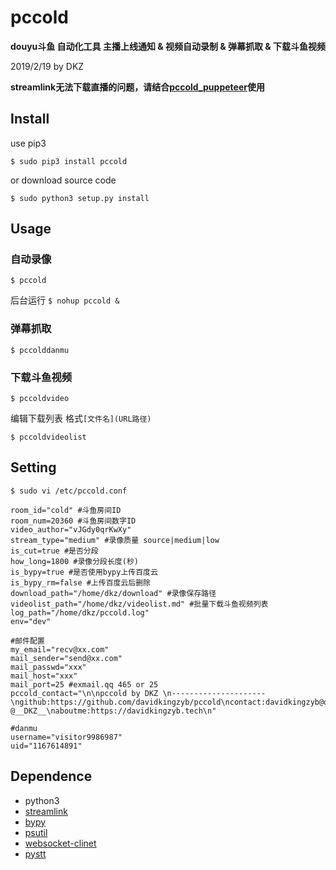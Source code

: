 # pccold

**douyu斗鱼 自动化工具 主播上线通知 & 视频自动录制 & 弹幕抓取 & 下载斗鱼视频**

2019/2/19 by DKZ


**streamlink无法下载直播的问题，请结合[pccold_puppeteer](https://github.com/davidkingzyb/pccold_puppeteer)使用**

## Install

use pip3

`$ sudo pip3 install pccold`

or download source code

`$ sudo python3 setup.py install`

## Usage

### 自动录像

`$ pccold`

后台运行
`$ nohup pccold &`

### 弹幕抓取

`$ pccolddanmu`

### 下载斗鱼视频

`$ pccoldvideo`

编辑下载列表
格式`[文件名](URL路径)`

`$ pccoldvideolist`

## Setting

`$ sudo vi /etc/pccold.conf`

```
room_id="cold" #斗鱼房间ID
room_num=20360 #斗鱼房间数字ID
video_author="vJGdy0qrKwXy"
stream_type="medium" #录像质量 source|medium|low
is_cut=true #是否分段
how_long=1800 #录像分段长度(秒)
is_bypy=true #是否使用bypy上传百度云
is_bypy_rm=false #上传百度云后删除
download_path="/home/dkz/download" #录像保存路径
videolist_path="/home/dkz/videolist.md" #批量下载斗鱼视频列表
log_path="/home/dkz/pccold.log"
env="dev"

#邮件配置
my_email="recv@xx.com"
mail_sender="send@xx.com"
mail_passwd="xxx"
mail_host="xxx"
mail_port=25 #exmail.qq 465 or 25
pccold_contact="\n\npccold by DKZ \n---------------------\ngithub:https://github.com/davidkingzyb/pccold\ncontact:davidkingzyb@qq.com  @__DKZ__\naboutme:https://davidkingzyb.tech\n"

#danmu
username="visitor9986987"
uid="1167614891"

```

## Dependence

- python3
- [streamlink](https://github.com/streamlink/streamlink)
- [bypy](https://github.com/houtianze/bypy)
- [psutil](https://github.com/giampaolo/psutil)
- [websocket-clinet](https://github.com/websocket-client/websocket-client)
- [pystt](https://github.com/dust8/pystt)








